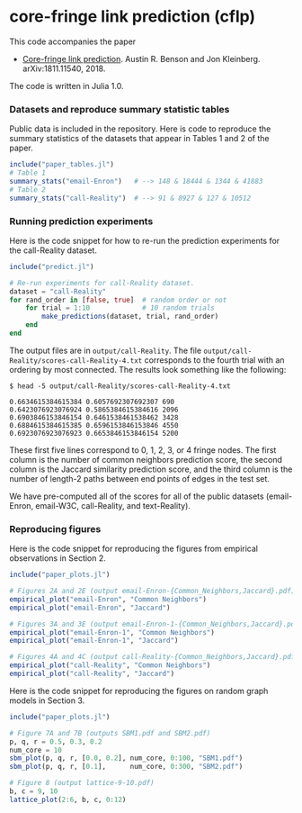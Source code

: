 # core-fringe link prediction (cflp)

This code accompanies the paper

- [Core-fringe link prediction](https://arxiv.org/abs/1811.11540). Austin R. Benson and Jon Kleinberg. arXiv:1811.11540, 2018.

The code is written in Julia 1.0.

### Datasets and reproduce summary statistic tables

Public data is included in the repository. Here is code to reproduce the summary statistics of the datasets that appear in Tables 1 and 2 of the paper.

```julia
include("paper_tables.jl")
# Table 1 
summary_stats("email-Enron")   # --> 148 & 18444 & 1344 & 41883
# Table 2
summary_stats("call-Reality")  # --> 91 & 8927 & 127 & 10512
```



### Running prediction experiments

Here is the code snippet for how to re-run the prediction experiments for the call-Reality dataset.

```julia
include("predict.jl")

# Re-run experiments for call-Reality dataset.
dataset = "call-Reality"
for rand_order in [false, true]  # random order or not
    for trial = 1:10             # 10 random trials
    	make_predictions(dataset, trial, rand_order)
    end
end
```

The output files are in `output/call-Reality`. The file `output/call-Reality/scores-call-Reality-4.txt` corresponds to the fourth trial with an ordering by most connected. The results look something like the following:

```
$ head -5 output/call-Reality/scores-call-Reality-4.txt

0.6634615384615384 0.6057692307692307 690
0.6423076923076924 0.5865384615384616 2096
0.6903846153846154 0.6461538461538462 3428
0.6884615384615385 0.6596153846153846 4550
0.6923076923076923 0.6653846153846154 5200
```

These first five lines correspond to 0, 1, 2, 3, or 4 fringe nodes. The first column is the number of common neighbors prediction score, the second column is the Jaccard similarity prediction score, and the third column is the number of length-2 paths between end points of edges in the test set.

We have pre-computed all of the scores for all of the public datasets (email-Enron, email-W3C, call-Reality, and text-Reality).



### Reproducing figures

Here is the code snippet for reproducing the figures from empirical observations in Section 2.

```julia
include("paper_plots.jl")

# Figures 2A and 2E (output email-Enron-{Common_Neighbors,Jaccard}.pdf)
empirical_plot("email-Enron", "Common Neighbors")
empirical_plot("email-Enron", "Jaccard")

# Figures 3A and 3E (output email-Enron-1-{Common_Neighbors,Jaccard}.pdf)
empirical_plot("email-Enron-1", "Common Neighbors")
empirical_plot("email-Enron-1", "Jaccard")

# Figures 4A and 4C (output call-Reality-{Common_Neighbors,Jaccard}.pdf)
empirical_plot("call-Reality", "Common Neighbors")
empirical_plot("call-Reality", "Jaccard")
```



Here is the code snippet for reproducing the figures on random graph models in Section 3.

```julia
include("paper_plots.jl")

# Figure 7A and 7B (outputs SBM1.pdf and SBM2.pdf)
p, q, r = 0.5, 0.3, 0.2
num_core = 10
sbm_plot(p, q, r, [0.0, 0.2], num_core, 0:100, "SBM1.pdf")
sbm_plot(p, q, r, [0.1],      num_core, 0:300, "SBM2.pdf")

# Figure 8 (output lattice-9-10.pdf)
b, c = 9, 10
lattice_plot(2:6, b, c, 0:12)
```

